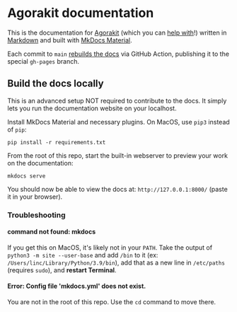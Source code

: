 # Agorakit documentation
This is the documentation for [Agorakit](https://github.com/agorakit/agorakit) (which you can [help with](./docs/en/documentation.md)!)
written in [Markdown](https://www.markdownguide.org/cheat-sheet/) and built with [MkDocs Material](https://squidfunk.github.io/mkdocs-material/).

Each commit to `main` [rebuilds the docs](https://github.com/mhausenblas/mkdocs-deploy-gh-pages) via GitHub Action, publishing it to the special `gh-pages` branch.

## Build the docs locally
This is an advanced setup NOT required to contribute to the docs. It simply lets you run the documentation website on your localhost.

Install MkDocs Material and necessary plugins. On MacOS, use `pip3` instead of `pip`:

    pip install -r requirements.txt

From the root of this repo, start the built-in webserver to preview your work on the documentation:

    mkdocs serve

You should now be able to view the docs at: `http://127.0.0.1:8000/` (paste it in your browser).

### Troubleshooting

#### command not found: mkdocs
If you get this on MacOS, it's likely not in your `PATH`. Take the output of `python3 -m site --user-base` and add `/bin` to it (ex: `/Users/linc/Library/Python/3.9/bin`), add that as a new line in `/etc/paths` (requires `sudo`), and **restart Terminal**.

#### Error: Config file 'mkdocs.yml' does not exist.
You are not in the root of this repo. Use the `cd` command to move there.
